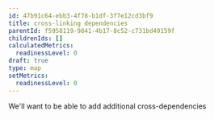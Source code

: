 ```yaml
---
id: 47b91c64-ebb3-4f78-b1df-3f7e12cd3bf9
title: cross-linking dependencies
parentId: f5958119-9841-4b17-8c52-c731bd49159f
childrenIds: []
calculatedMetrics:
  readinessLevel: 0
draft: true
type: map
setMetrics:
  readinessLevel: 0
---
```


We'll want to be able to add additional cross-dependencies
